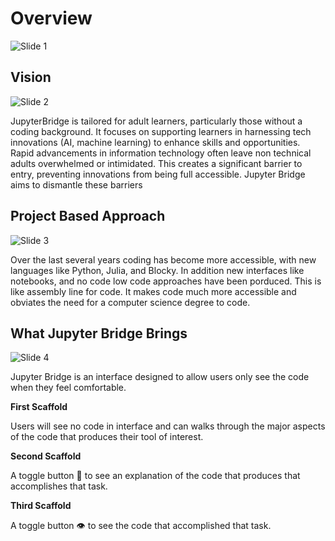 # Overview

![Slide 1](_static/IUPUISlide1.jpg)

## Vision 

![Slide 2](_static/IUPUISlide2.jpg)

JupyterBridge is tailored for adult learners, particularly those without a coding background. It focuses on supporting learners in harnessing tech innovations (AI, machine learning) to enhance skills and opportunities. Rapid advancements in information technology often leave non technical adults overwhelmed or intimidated. This creates a significant barrier to entry, preventing innovations from being full accessible. Jupyter Bridge aims to dismantle these barriers

## Project Based Approach

![Slide 3](_static/IUPUISlide3.jpg)

Over the last several years coding has become more accessible, with new languages like Python, Julia, and Blocky. In addition new interfaces like notebooks, and no code low code approaches have been porduced. This is like assembly line for code. It makes code much more accessible and obviates the need for a computer science degree to code. 

## What Jupyter Bridge Brings

![Slide 4](_static/IUPUISlide4.jpg)

Jupyter Bridge is an interface  designed to allow users only see the code when they feel comfortable. 

**First Scaffold**

Users will see no code in interface and can walks through the major aspects of the code that produces their tool of interest.

**Second Scaffold**

A toggle button 📕 to see an explanation of the code that produces that accomplishes that task. 

**Third Scaffold**

A toggle button &#128065; to see the code that accomplished that task. 


